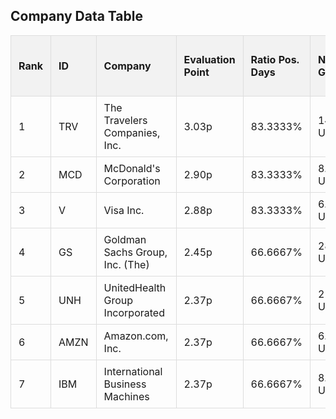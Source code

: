 <!DOCTYPE html>
<html lang="en">
<head>
  <meta charset="UTF-8">
  <meta name="viewport" content="width=device-width, initial-scale=1.0">
  <title>Company Data Table</title>
  <style>
    table {
      width: 100%; /* Full width of the container */
      border-collapse: collapse;
    }
    th, td {
      padding: 8px 12px;
      border: 1px solid #ddd;
      text-align: left;
    }
    th {
      background-color: #f2f2f2;
    }
  </style>
</head>
<body>

<h2>Company Data Table</h2>

<table>
  <thead>
    <tr>
      <th>Rank</th>
      <th>ID</th>
      <th>Company</th>
      <th>Evaluation Point</th>
      <th>Ratio Pos. Days</th>
      <th>Netto Growth</th>
      <th>Mean Rel. Daily Growth</th>
      <th>Tot. Growth</th>
      <th>Current Price</th>
      <th>Sector</th>
    </tr>
  </thead>
  <tbody>
    <tr>
      <td>1</td>
      <td>TRV</td>
      <td>The Travelers Companies, Inc.</td>
      <td>3.03p</td>
      <td>83.3333%</td>
      <td>14.15 USD</td>
      <td>1.22%</td>
      <td>6.26%</td>
      <td>250.90 USD</td>
      <td>Financial Services</td>
    </tr>
    <tr>
      <td>2</td>
      <td>MCD</td>
      <td>McDonald's Corporation</td>
      <td>2.90p</td>
      <td>83.3333%</td>
      <td>8.99 USD</td>
      <td>0.59%</td>
      <td>2.99%</td>
      <td>309.85 USD</td>
      <td>Consumer Cyclical</td>
    </tr>
    <tr>
      <td>3</td>
      <td>V</td>
      <td>Visa Inc.</td>
      <td>2.88p</td>
      <td>83.3333%</td>
      <td>6.89 USD</td>
      <td>0.50%</td>
      <td>2.52%</td>
      <td>280.67 USD</td>
      <td>Financial Services</td>
    </tr>
    <tr>
      <td>4</td>
      <td>GS</td>
      <td>Goldman Sachs Group, Inc. (The)</td>
      <td>2.45p</td>
      <td>66.6667%</td>
      <td>28.13 USD</td>
      <td>1.12%</td>
      <td>5.69%</td>
      <td>522.00 USD</td>
      <td>Financial Services</td>
    </tr>
    <tr>
      <td>5</td>
      <td>UNH</td>
      <td>UnitedHealth Group Incorporated</td>
      <td>2.37p</td>
      <td>66.6667%</td>
      <td>21.84 USD</td>
      <td>0.74%</td>
      <td>3.74%</td>
      <td>607.11 USD</td>
      <td>Healthcare</td>
    </tr>
    <tr>
      <td>6</td>
      <td>AMZN</td>
      <td>Amazon.com, Inc.</td>
      <td>2.37p</td>
      <td>66.6667%</td>
      <td>6.74 USD</td>
      <td>0.74%</td>
      <td>3.73%</td>
      <td>187.63 USD</td>
      <td>Consumer Cyclical</td>
    </tr>
    <tr>
      <td>7</td>
      <td>IBM</td>
      <td>International Business Machines</td>
      <td>2.37p</td>
      <td>66.6667%</td>
      <td>8.14 USD</td>
      <td>0.71%</td>
      <td>3.58%</td>
      <td>235.40 USD</td>
      <td>Technology</td>
    </tr>
  </tbody>
</table>

</body>
</html>

